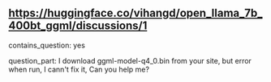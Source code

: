 ## https://huggingface.co/vihangd/open_llama_7b_400bt_ggml/discussions/1

contains_question: yes

question_part: I download ggml-model-q4_0.bin from your site, but error when run, I cann't fix it, Can you help me?